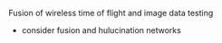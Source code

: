 Fusion of wireless time of flight and image data testing

- consider fusion and hulucination networks

